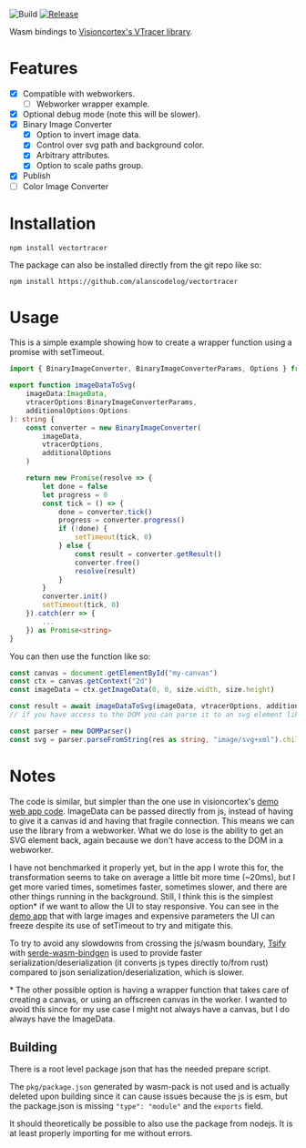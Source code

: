 ![Build](https://github.com/alanscodelog/vectortracer/workflows/Build/badge.svg)
[![Release](https://github.com/alanscodelog/vectortracer/workflows/Release/badge.svg)](https://www.npmjs.com/package/vectortracer)

Wasm bindings to [Visioncortex's VTracer library](https://github.com/visioncortex/vtracer).

# Features

- [x] Compatible with webworkers.
	- [ ] Webworker wrapper example.
- [x] Optional debug mode (note this will be slower).
- [x] Binary Image Converter
	- [x] Option to invert image data.
	- [x] Control over svg path and background color.
	- [x] Arbitrary attributes.
	- [x] Option to scale paths group.
- [x] Publish
- [ ] Color Image Converter

# Installation

```
npm install vectortracer
```

The package can also be installed directly from the git repo like so:

```
npm install https://github.com/alanscodelog/vectortracer
```

# Usage

This is a simple example showing how to create a wrapper function using a promise with setTimeout.

```ts
import { BinaryImageConverter, BinaryImageConverterParams, Options } from "vectortracer"

export function imageDataToSvg(
	imageData:ImageData,
	vtracerOptions:BinaryImageConverterParams,
	additionalOptions:Options
): string {
	const converter = new BinaryImageConverter(
		imageData,
		vtracerOptions,
		additionalOptions
	)

	return new Promise(resolve => {
		let done = false
		let progress = 0
		const tick = () => {
			done = converter.tick()
			progress = converter.progress()
			if (!done) {
				setTimeout(tick, 0)
			} else {
				const result = converter.getResult()
				converter.free()
				resolve(result)
			}
		}
		converter.init()
		setTimeout(tick, 0)
	}).catch(err => {
		...
	}) as Promise<string>
}
```

You can then use the function like so:
```ts
const canvas = document.getElementById("my-canvas")
const ctx = canvas.getContext("2d")
const imageData = ctx.getImageData(0, 0, size.width, size.height)

const result = await imageDataToSvg(imageData, vtracerOptions, additionalOptions)
// if you have access to the DOM you can parse it to an svg element like so

const parser = new DOMParser()
const svg = parser.parseFromString(res as string, "image/svg+xml").children[0] as SVGElement
```

# Notes

The code is similar, but simpler than the one use in visioncortex's [demo web app code](https://github.com/visioncortex/vtracer/tree/master/webapp). ImageData can be passed directly from js, instead of having to give it a canvas id and having that fragile connection. This means we can use the library from a webworker. What we do lose is the ability to get an SVG element back, again because we don't have access to the DOM in a webworker.

I have not benchmarked it properly yet, but in the app I wrote this for, the transformation seems to take on average a little bit more time (~20ms), but I get more varied times, sometimes faster, sometimes slower, and there are other things running in the background. Still, I think this is the simplest option\* if we want to allow the UI to stay responsive. You can see in the [demo app](https://www.visioncortex.org/vtracer/) that with large images and expensive parameters the UI can freeze despite its use of setTimeout to try and mitigate this. 

To try to avoid any slowdowns from crossing the js/wasm boundary, [Tsify](https://github.com/madonoharu/tsify) with [serde-wasm-bindgen](https://github.com/cloudflare/serde-wasm-bindgen) is used to provide faster serialization/deserialization (it converts js types directly to/from rust) compared to json serialization/deserialization, which is slower.

\* The other possible option is having a wrapper function that takes care of creating a canvas, or using an offscreen canvas in the worker. I wanted to avoid this since for my use case I might not always have a canvas, but I do always have the ImageData.

## Building

There is a root level package json that has the needed prepare script.

The `pkg/package.json` generated by wasm-pack is not used and is actually deleted upon building since it can cause issues because the js is esm, but the package.json is missing `"type": "module"` and the `exports` field.

It should theoretically be possible to also use the package from nodejs. It is at least properly importing for me without errors.
